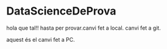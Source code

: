 # DataScienceDeProva
hola que tal!!
hasta per provar.canvi fet a local. 
canvi fet a git. 


aquest és el canvi fet a PC. 